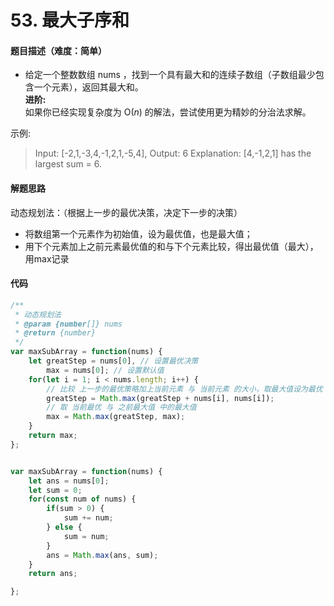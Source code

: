 <!--
 * @Author: your name
 * @Date: 2020-03-12 23:20:54
 * @LastEditTime: 2020-03-12 23:26:53
 * @LastEditors: your name
 * @Description: In User Settings Edit
 * @FilePath: /leetcode_fe/51-100/53_最大子序和.md
 -->
# 53. 最大子序和

#### 题目描述（难度：简单）
+ 给定一个整数数组 nums ，找到一个具有最大和的连续子数组（子数组最少包含一个元素），返回其最大和。<br />**进阶:**<br />如果你已经实现复杂度为 O(_n_) 的解法，尝试使用更为精妙的分治法求解。

示例:
> Input: [-2,1,-3,4,-1,2,1,-5,4],
> Output: 6
> Explanation: [4,-1,2,1] has the largest sum = 6.


#### 解题思路
动态规划法：（根据上一步的最优决策，决定下一步的决策）

- 将数组第一个元素作为初始值，设为最优值，也是最大值；
- 用下个元素加上之前元素最优值的和与下个元素比较，得出最优值（最大），用max记录

#### 代码

```javascript
/**
 * 动态规划法
 * @param {number[]} nums
 * @return {number}
 */
var maxSubArray = function(nums) {
    let greatStep = nums[0], // 设置最优决策
        max = nums[0]; // 设置默认值
    for(let i = 1; i < nums.length; i++) {
      	// 比较 上一步的最优策略加上当前元素 与 当前元素 的大小，取最大值设为最优
        greatStep = Math.max(greatStep + nums[i], nums[i]);
      	// 取 当前最优 与 之前最大值 中的最大值
        max = Math.max(greatStep, max);
    }
    return max;
};


var maxSubArray = function(nums) {
    let ans = nums[0];
    let sum = 0;
    for(const num of nums) {
        if(sum > 0) {
            sum += num;
        } else {
            sum = num;
        }
        ans = Math.max(ans, sum);
    }
    return ans;

};
```

